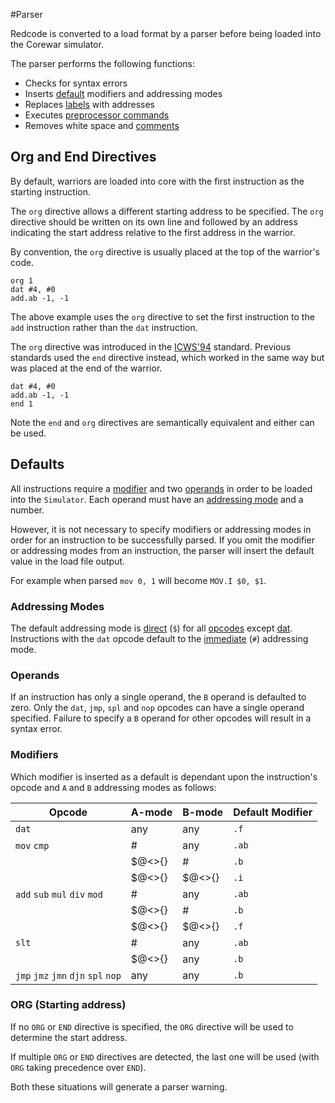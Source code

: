 #Parser

Redcode is converted to a load format by a parser before being loaded into the Corewar simulator.

The parser performs the following functions:

* Checks for syntax errors
* Inserts [default](#defaults) modifiers and addressing modes
* Replaces [labels](labels) with addresses
* Executes [preprocessor commands](preprocessor)
* Removes white space and [comments](comments)

## Org and End Directives

By default, warriors are loaded into core with the first instruction as the starting instruction.

The `org` directive allows a different starting address to be specified. The `org` directive should be written on its own line and followed by an address indicating the start address relative to the first address in the warrior.

By convention, the `org` directive is usually placed at the top of the warrior's code.

```
org 1
dat #4, #0
add.ab -1, -1
```

The above example uses the `org` directive to set the first instruction to the `add` instruction rather than the `dat` instruction.

The `org` directive was introduced in the [ICWS'94](./#standards) standard. Previous standards used the `end` directive instead, which worked in the same way but was placed at the end of the warrior.

```
dat #4, #0
add.ab -1, -1
end 1
```

Note the `end` and `org` directives are semantically equivalent and either can be used.

## Defaults

All instructions require a [modifier](modifiers) and two [operands](operands) in order to be loaded into the `Simulator`.  Each operand must have an [addressing mode](addressing_modes) and a number.

However, it is not necessary to specify modifiers or addressing modes in order for an instruction to be successfully parsed. If you omit the modifier or addressing modes from an instruction, the parser will insert the default value in the load file output.

For example when parsed `mov 0, 1` will become `MOV.I $0, $1`.

### Addressing Modes

The default addressing mode is [direct](addressing_modes#direct) (`$`) for all [opcodes](opcodes) except [dat](opcodes#dat-data). Instructions with the `dat` opcode default to the [immediate](addressing_modes#immediate) (`#`) addressing mode.

### Operands

If an instruction has only a single operand, the `B` operand is defaulted to zero. Only the `dat`, `jmp`, `spl` and `nop` opcodes can have a single operand specified. Failure to specify a `B` operand for other opcodes will result in a syntax error.

### Modifiers

Which modifier is inserted as a default is dependant upon the instruction's opcode and `A` and `B` addressing modes as follows:

|Opcode|A-mode|B-mode|Default Modifier|
|---|---|---|---|
|`dat`|any|any|`.f`|
|`mov` `cmp`|#|any|`.ab`|
||$@<>{}|#|`.b`|
||$@<>{}|$@<>{}|`.i`|
|`add` `sub` `mul` `div` `mod`|#|any|`.ab`|
||$@<>{}|#|`.b`|
||$@<>{}|$@<>{}|`.f`|
|`slt`|#|any|`.ab`|
||$@<>{}|any|`.b`|
|`jmp` `jmz` `jmn` `djn` `spl` `nop`|any|any|`.b`|

### ORG (Starting address)

If no `ORG` or `END` directive is specified, the `ORG` directive will be used to determine the start address.

If multiple `ORG` or `END` directives are detected, the last one will be used (with `ORG` taking precedence over `END`).

Both these situations will generate a parser warning.
